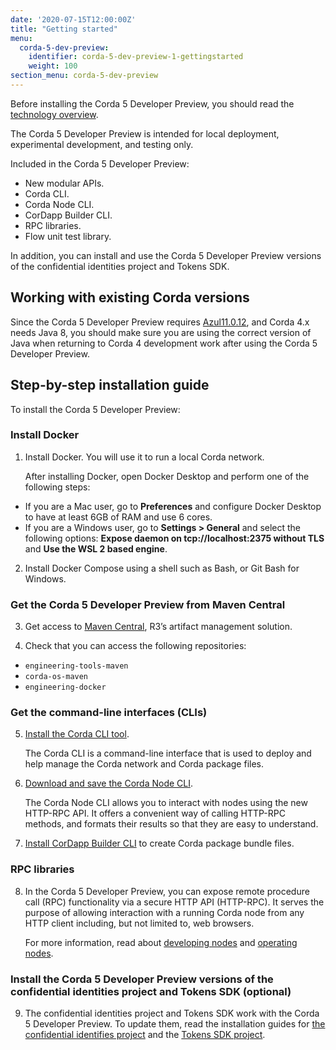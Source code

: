 ```yaml
---
date: '2020-07-15T12:00:00Z'
title: "Getting started"
menu:
  corda-5-dev-preview:
    identifier: corda-5-dev-preview-1-gettingstarted
    weight: 100
section_menu: corda-5-dev-preview
---
```


Before installing the Corda 5 Developer Preview, you should read the [technology overview](prerequisites.md).

The Corda 5 Developer Preview is intended for local deployment, experimental development, and testing only.

Included in the Corda 5 Developer Preview:

* New modular APIs.
* Corda CLI.
* Corda Node CLI.
* CorDapp Builder CLI.
* RPC libraries.
* Flow unit test library.

In addition, you can install and use the Corda 5 Developer Preview versions of the confidential identities project and Tokens SDK.

## Working with existing Corda versions

Since the Corda 5 Developer Preview requires [Azul11.0.12](https://www.azul.com/downloads/?package=jdk),
and Corda 4.x needs Java 8, you should make sure you are using the correct
version of Java when returning to Corda 4 development work after using the Corda 5 Developer Preview.

## Step-by-step installation guide

To install the Corda 5 Developer Preview:

### Install Docker
1. Install Docker. You will use it to run a local Corda network.

   After installing Docker, open Docker Desktop and perform one of the following steps:
  * If you are a Mac user, go to **Preferences** and configure Docker Desktop to have at least 6GB of RAM and use 6 cores.
  * If you are a Windows user, go to **Settings > General** and select the following options: **Expose daemon on tcp://localhost:2375 without TLS** and **Use the WSL 2 based engine**.

2. Install Docker Compose using a shell such as Bash, or Git Bash for Windows.

### Get the Corda 5 Developer Preview from Maven Central
3. Get access to [Maven Central](https://repo1.maven.org/maven2/net/corda/corda/5.0.0-DevPreview-1.0/), R3’s artifact management solution.

4. Check that you can access the following repositories:
  * `engineering-tools-maven`
  * `corda-os-maven`
  * `engineering-docker`

### Get the command-line interfaces (CLIs)
5. [Install the Corda CLI tool](../corda-cli/installing-corda-cli.md).

   The Corda CLI is a command-line interface that is used to deploy and help manage the Corda network and Corda package files.

6. [Download and save the Corda Node CLI](../nodes/operating/cli-curl/cli-curl.md).

   The Corda Node CLI allows you to interact with nodes using the new HTTP-RPC API. It offers a
   convenient way of calling HTTP-RPC methods, and formats their results so that they are easy to understand.

7. [Install CorDapp Builder CLI](../packaging/cordapp-builder.md) to create Corda package bundle files.

### RPC libraries
8. In the Corda 5 Developer Preview, you can expose remote procedure call (RPC) functionality via a secure HTTP API (HTTP-RPC).
   It serves the purpose of allowing interaction with a running Corda node from any HTTP client including, but not limited to,
   web browsers.

   For more information, read about [developing nodes](../nodes/developing/developing-nodes-homepage.md) and
   [operating nodes](../nodes/operating/operating-nodes-homepage.md).

### Install the Corda 5 Developer Preview versions of the confidential identities project and Tokens SDK (optional)
9. The confidential identities project and Tokens SDK work with the Corda 5 Developer Preview. To update them, read the installation guides for [the confidential identifies project](../confidential-identities/overview.html#install-the-confidential-identities-sdk) and the [Tokens SDK project](../tokens-sdk/overview.html#install-the-tokens-sdk).

